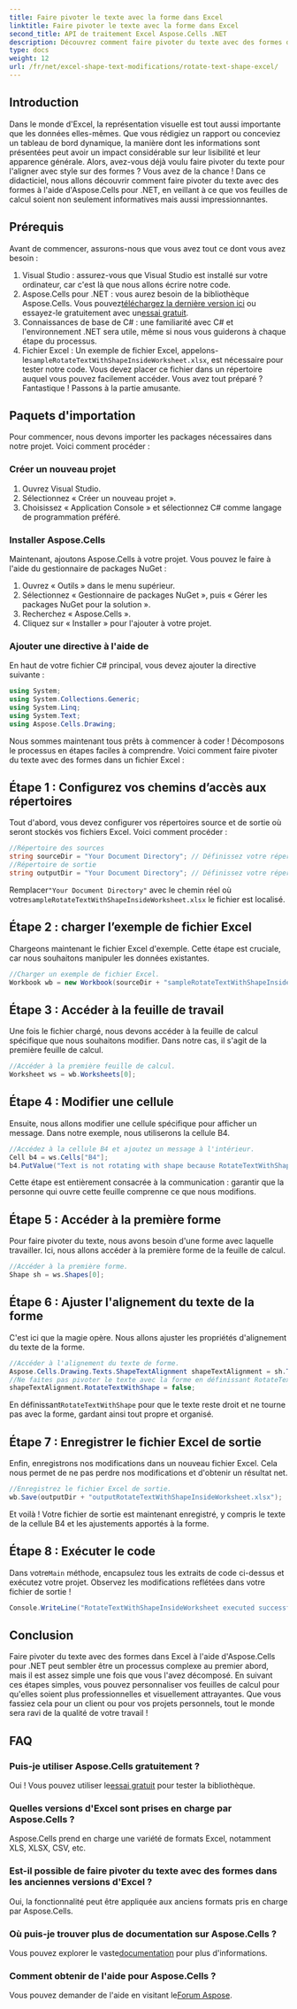 ```yaml
---
title: Faire pivoter le texte avec la forme dans Excel
linktitle: Faire pivoter le texte avec la forme dans Excel
second_title: API de traitement Excel Aspose.Cells .NET
description: Découvrez comment faire pivoter du texte avec des formes dans Excel à l'aide d'Aspose.Cells pour .NET. Suivez ce guide étape par étape pour une présentation Excel parfaite.
type: docs
weight: 12
url: /fr/net/excel-shape-text-modifications/rotate-text-shape-excel/
---
```

## Introduction
Dans le monde d'Excel, la représentation visuelle est tout aussi importante que les données elles-mêmes. Que vous rédigiez un rapport ou conceviez un tableau de bord dynamique, la manière dont les informations sont présentées peut avoir un impact considérable sur leur lisibilité et leur apparence générale. Alors, avez-vous déjà voulu faire pivoter du texte pour l'aligner avec style sur des formes ? Vous avez de la chance ! Dans ce didacticiel, nous allons découvrir comment faire pivoter du texte avec des formes à l'aide d'Aspose.Cells pour .NET, en veillant à ce que vos feuilles de calcul soient non seulement informatives mais aussi impressionnantes.
## Prérequis
Avant de commencer, assurons-nous que vous avez tout ce dont vous avez besoin :
1. Visual Studio : assurez-vous que Visual Studio est installé sur votre ordinateur, car c'est là que nous allons écrire notre code.
2.  Aspose.Cells pour .NET : vous aurez besoin de la bibliothèque Aspose.Cells. Vous pouvez[téléchargez la dernière version ici](https://releases.aspose.com/cells/net/) ou essayez-le gratuitement avec un[essai gratuit](https://releases.aspose.com/).
3. Connaissances de base de C# : une familiarité avec C# et l'environnement .NET sera utile, même si nous vous guiderons à chaque étape du processus.
4.  Fichier Excel : Un exemple de fichier Excel, appelons-le`sampleRotateTextWithShapeInsideWorksheet.xlsx`, est nécessaire pour tester notre code. Vous devez placer ce fichier dans un répertoire auquel vous pouvez facilement accéder.
Vous avez tout préparé ? Fantastique ! Passons à la partie amusante.
## Paquets d'importation
Pour commencer, nous devons importer les packages nécessaires dans notre projet. Voici comment procéder :
### Créer un nouveau projet
1. Ouvrez Visual Studio.
2. Sélectionnez « Créer un nouveau projet ».
3. Choisissez « Application Console » et sélectionnez C# comme langage de programmation préféré.
### Installer Aspose.Cells
Maintenant, ajoutons Aspose.Cells à votre projet. Vous pouvez le faire à l'aide du gestionnaire de packages NuGet :
1. Ouvrez « Outils » dans le menu supérieur.
2. Sélectionnez « Gestionnaire de packages NuGet », puis « Gérer les packages NuGet pour la solution ».
3. Recherchez « Aspose.Cells ».
4. Cliquez sur « Installer » pour l'ajouter à votre projet.
### Ajouter une directive à l'aide de
En haut de votre fichier C# principal, vous devez ajouter la directive suivante :
```csharp
using System;
using System.Collections.Generic;
using System.Linq;
using System.Text;
using Aspose.Cells.Drawing;
```
Nous sommes maintenant tous prêts à commencer à coder !
Décomposons le processus en étapes faciles à comprendre. Voici comment faire pivoter du texte avec des formes dans un fichier Excel :
## Étape 1 : Configurez vos chemins d’accès aux répertoires
Tout d'abord, vous devez configurer vos répertoires source et de sortie où seront stockés vos fichiers Excel. Voici comment procéder :
```csharp
//Répertoire des sources
string sourceDir = "Your Document Directory"; // Définissez votre répertoire de documents
//Répertoire de sortie
string outputDir = "Your Document Directory"; // Définissez votre répertoire de sortie
```
 Remplacer`"Your Document Directory"` avec le chemin réel où votre`sampleRotateTextWithShapeInsideWorksheet.xlsx` le fichier est localisé.
## Étape 2 : charger l’exemple de fichier Excel
Chargeons maintenant le fichier Excel d'exemple. Cette étape est cruciale, car nous souhaitons manipuler les données existantes.
```csharp
//Charger un exemple de fichier Excel.
Workbook wb = new Workbook(sourceDir + "sampleRotateTextWithShapeInsideWorksheet.xlsx");
```
## Étape 3 : Accéder à la feuille de travail
Une fois le fichier chargé, nous devons accéder à la feuille de calcul spécifique que nous souhaitons modifier. Dans notre cas, il s'agit de la première feuille de calcul.
```csharp
//Accéder à la première feuille de calcul.
Worksheet ws = wb.Worksheets[0];
```
## Étape 4 : Modifier une cellule
Ensuite, nous allons modifier une cellule spécifique pour afficher un message. Dans notre exemple, nous utiliserons la cellule B4.
```csharp
//Accédez à la cellule B4 et ajoutez un message à l'intérieur.
Cell b4 = ws.Cells["B4"];
b4.PutValue("Text is not rotating with shape because RotateTextWithShape is false.");
```
Cette étape est entièrement consacrée à la communication : garantir que la personne qui ouvre cette feuille comprenne ce que nous modifions.
## Étape 5 : Accéder à la première forme
Pour faire pivoter du texte, nous avons besoin d'une forme avec laquelle travailler. Ici, nous allons accéder à la première forme de la feuille de calcul.
```csharp
//Accéder à la première forme.
Shape sh = ws.Shapes[0];
```
## Étape 6 : Ajuster l'alignement du texte de la forme
C'est ici que la magie opère. Nous allons ajuster les propriétés d'alignement du texte de la forme.
```csharp
//Accéder à l'alignement du texte de forme.
Aspose.Cells.Drawing.Texts.ShapeTextAlignment shapeTextAlignment = sh.TextBody.TextAlignment;
//Ne faites pas pivoter le texte avec la forme en définissant RotateTextWithShape sur false.
shapeTextAlignment.RotateTextWithShape = false;
```
 En définissant`RotateTextWithShape` pour que le texte reste droit et ne tourne pas avec la forme, gardant ainsi tout propre et organisé.
## Étape 7 : Enregistrer le fichier Excel de sortie
Enfin, enregistrons nos modifications dans un nouveau fichier Excel. Cela nous permet de ne pas perdre nos modifications et d'obtenir un résultat net.
```csharp
//Enregistrez le fichier Excel de sortie.
wb.Save(outputDir + "outputRotateTextWithShapeInsideWorksheet.xlsx");
```
Et voilà ! Votre fichier de sortie est maintenant enregistré, y compris le texte de la cellule B4 et les ajustements apportés à la forme.
## Étape 8 : Exécuter le code
 Dans votre`Main` méthode, encapsulez tous les extraits de code ci-dessus et exécutez votre projet. Observez les modifications reflétées dans votre fichier de sortie !
```csharp
Console.WriteLine("RotateTextWithShapeInsideWorksheet executed successfully.");
```
## Conclusion
Faire pivoter du texte avec des formes dans Excel à l'aide d'Aspose.Cells pour .NET peut sembler être un processus complexe au premier abord, mais il est assez simple une fois que vous l'avez décomposé. En suivant ces étapes simples, vous pouvez personnaliser vos feuilles de calcul pour qu'elles soient plus professionnelles et visuellement attrayantes. Que vous fassiez cela pour un client ou pour vos projets personnels, tout le monde sera ravi de la qualité de votre travail !
## FAQ
### Puis-je utiliser Aspose.Cells gratuitement ?
 Oui ! Vous pouvez utiliser le[essai gratuit](https://releases.aspose.com/) pour tester la bibliothèque.
### Quelles versions d'Excel sont prises en charge par Aspose.Cells ?
Aspose.Cells prend en charge une variété de formats Excel, notamment XLS, XLSX, CSV, etc.
### Est-il possible de faire pivoter du texte avec des formes dans les anciennes versions d'Excel ?
Oui, la fonctionnalité peut être appliquée aux anciens formats pris en charge par Aspose.Cells.
### Où puis-je trouver plus de documentation sur Aspose.Cells ?
 Vous pouvez explorer le vaste[documentation](https://reference.aspose.com/cells/net/) pour plus d'informations.
### Comment obtenir de l'aide pour Aspose.Cells ?
 Vous pouvez demander de l'aide en visitant le[Forum Aspose](https://forum.aspose.com/c/cells/9).